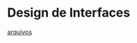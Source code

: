 # Design de Interfaces
[arquivos](https://www.dropbox.com/sh/k1fxs5gxn5vgron/AABCtITPG3e6SxQe9t0zXx9Ka?dl=0)

